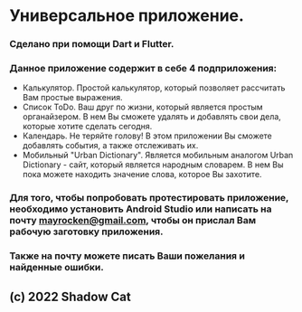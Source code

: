 # Универсальное приложение.
### Сделано при помощи Dart и Flutter.

### Данное приложение содержит в себе 4 подприложения:
- Калькулятор. Простой калькулятор, который позволяет рассчитать Вам простые выражения.
- Список ToDo. Ваш друг по жизни, который является простым органайзером. В нем Вы сможете удалять и добавлять свои дела, которые хотите сделать сегодня.
- Календарь. Не теряйте голову! В этом приложении Вы сможете добавлять события, а также отслеживать их.
- Мобильный "Urban Dictionary". Является мобильным аналогом Urban Dictionary - сайт, который является народным словарем. В нем Вы пока можете находить значение слова, которое Вы захотите.

### Для того, чтобы попробовать протестировать приложение, необходимо установить Android Studio или написать на почту **mayrocken@gmail.com**, чтобы он прислал Вам рабочую заготовку приложения.
### Также на почту можете писать Ваши пожелания и найденные ошибки.

## (с) 2022 Shadow Cat